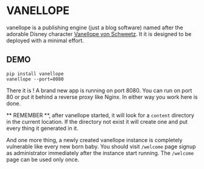 VANELLOPE
=========

vanellope is a publishing engine (just a blog software) named after the adorable Disney character [Vanellope von Schweetz](http://disney.wikia.com/wiki/Vanellope_von_Schweetz). It it is designed to be deployed with a minimal effort.

## DEMO

```
pip install vanellope
vanellope --port=8080
```

There it is ! A brand new app is running on port 8080. You can run on port 80 or put it behind a reverse proxy like Nginx. In either way you work here is done.

** REMEMBER **, after vanellope started, it will look for a `content` directory in the current location. If the directory not exist it will create one and put every thing it generated in it.

And one more thing, a newly created vanellope instance is completely vulnerable like every new born baby. You should visit `/welcome` page signup as administrator immediately after the instance start running. The `/welcome` page can be used only once.
